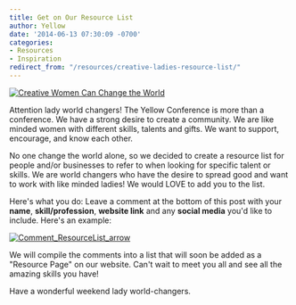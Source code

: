 ```yaml
---
title: Get on Our Resource List
author: Yellow
date: '2014-06-13 07:30:09 -0700'
categories:
- Resources
- Inspiration
redirect_from: "/resources/creative-ladies-resource-list/"
---
```


[![Creative Women Can Change the World](https://yellow-blog-images.imgix.net/2014/06/Creative-Women-Can-Change-the-World1.jpg)](https://yellow-blog-images.imgix.net/2014/06/Creative-Women-Can-Change-the-World1.jpg)

Attention lady world changers! The Yellow Conference is more than a conference. We have a strong desire to create a community. We are like minded women with different skills, talents and gifts. We want to support, encourage, and know each other.

No one change the world alone, so we decided to create a resource list for people and/or businesses to refer to when looking for specific talent or skills. We are world changers who have the desire to spread good and want to work with like minded ladies! We would LOVE to add you to the list.

Here's what you do: Leave a comment at the bottom of this post with your **name**, **skill/profession**, **website link** and any **social media** you'd like to include. Here's an example:

[![Comment_ResourceList_arrow](https://yellow-blog-images.imgix.net/2014/06/Comment_ResourceList_arrow.jpg)](https://yellow-blog-images.imgix.net/2014/06/Comment_ResourceList_arrow.jpg)

We will compile the comments into a list that will soon be added as a "Resource Page" on our website. Can't wait to meet you all and see all the amazing skills you have!

Have a wonderful weekend lady world-changers.
